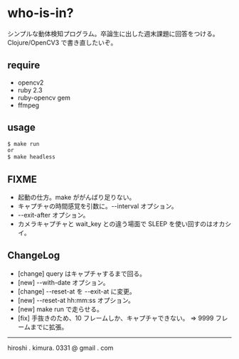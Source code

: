 # who-is-in?

シンプルな動体検知プログラム。卒論生に出した週末課題に回答をつける。
Clojure/OpenCV3 で書き直したいぞ。

## require

* opencv2
* ruby 2.3
* ruby-opencv gem
* ffmpeg

## usage

```sh
$ make run
or
$ make headless
```

## FIXME

* 起動の仕方。make ががんばり足りない。
* キャプチャの時間感覚を引数に。--interval オプション。
* --exit-after オプション。
* カメラキャプチャと wait_key との違う場面で SLEEP を使い回すのはオカシイ。

## ChangeLog

* [change] query はキャプチャするまで回る。
* [new] --with-date オプション。
* [change] --reset-at を --exit-at に変更。
* [new] --reset-at hh:mm:ss オプション。
* [new] make run で走らせる。
* [fix] 手抜きのため、10 フレームしか、キャプチャできない。
  => 9999 フレームまでに拡張。

---
hiroshi . kimura. 0331 @ gmail . com
